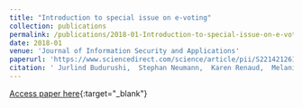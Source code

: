 ```yaml
---
title: "Introduction to special issue on e-voting"
collection: publications
permalink: /publications/2018-01-Introduction-to-special-issue-on-e-voting
date: 2018-01
venue: 'Journal of Information Security and Applications'
paperurl: 'https://www.sciencedirect.com/science/article/pii/S2214212617306683'
citation: ' Jurlind Budurushi,  Stephan Neumann,  Karen Renaud,  Melanie Volkamer, &quot;Introduction to special issue on e-voting.&quot; Journal of Information Security and Applications, 2018.'
---
```

[Access paper here](https://www.sciencedirect.com/science/article/pii/S2214212617306683){:target="_blank"}
